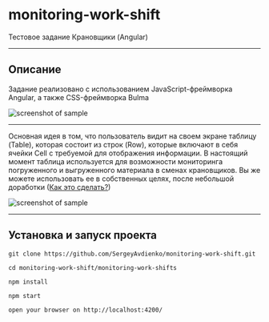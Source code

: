 # monitoring-work-shift
Тестовое задание Крановщики (Angular)

***
Описание
-----------------------------------
Задание реализовано с использованием JavaScript-фреймворка Angular, а также CSS-фреймворка Bulma


![screenshot of sample](https://i.ibb.co/djMC8QW/2021-01-25-13-23-34.png)

***
Основная идея в том, что пользователь видит на своем экране таблицу (Table), которая состоит из строк (Row), которые включают в себя ячейки Cell с требуемой для отображения информации. В настоящий момент таблица используется для возможности мониторинга погруженного и выгруженного материала в сменах крановщиков. Вы же можете использовать ее в собственных целях, после небольшой доработки ([Как это сделать?](https://drive.google.com/drive/folders/1ezRHrlXT-OZ64qWQncIJjdZy80_20CkG?usp=sharing))


![screenshot of sample](https://i.ibb.co/dmxBkJ6/2021-01-25-13-38-58.png)

***
Установка и запуск проекта
-----------------------------------

`git clone https://github.com/SergeyAvdienko/monitoring-work-shift.git`

`cd monitoring-work-shift/monitoring-work-shifts`

`npm install`

`npm start`

`open your browser on http://localhost:4200/`
